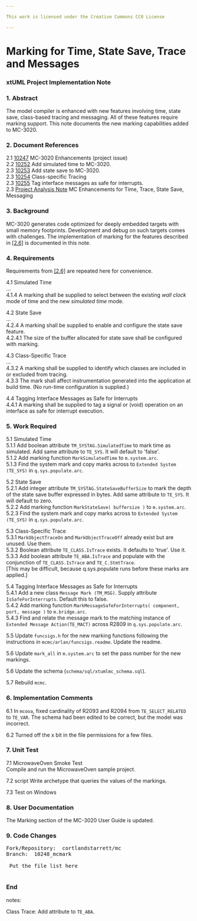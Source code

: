 ```yaml
---

This work is licensed under the Creative Commons CC0 License

---
```


# Marking for Time, State Save, Trace and Messages  
### xtUML Project Implementation Note

### 1. Abstract

The model compiler is enhanced with new features involving time,
state save, class-based tracing and messaging.  All of these features
require marking support.  This note documents the new marking
capabilities added to MC-3020.

### 2. Document References

<a id="2.1"></a>2.1 [10247](https://support.onefact.net/issues/10247) MC-3020 Enhancements (project issue)  
<a id="2.2"></a>2.2 [10252](https://support.onefact.net/issues/10252) Add simulated time to MC-3020.  
<a id="2.3"></a>2.3 [10253](https://support.onefact.net/issues/10253) Add state save to MC-3020.  
<a id="2.4"></a>2.3 [10254](https://support.onefact.net/issues/10254) Class-specific Tracing  
<a id="2.5"></a>2.3 [10255](https://support.onefact.net/issues/10255) Tag interface messages as safe for interrupts.  
<a id="2.6"></a>2.3 [Project Analysis Note](10247_mcenhance_ant.md) MC Enhancements for Time, Trace, State Save, Messaging  

### 3. Background

MC-3020 generates code optimized for deeply embedded targets with small
memory footprints.  Development and debug on such targets comes with
challenges.  The implementation of marking for the features described
in [[2.6]](#2.6) is documented in this note.

### 4. Requirements

Requirements from [[2.6]](#2.6) are repeated here for convenience.

4.1 Simulated Time  
...  
4.1.4 A marking shall be supplied to select between the existing _wall clock_
mode of time and the new _simulated time_ mode.  

4.2 State Save  
...  
4.2.4 A marking shall be supplied to enable and configure the state save
feature.  
4.2.4.1 The size of the buffer allocated for state save shall be configured
with marking.  

4.3 Class-Specific Trace  
...  
4.3.2 A marking shall be supplied to identify which classes are included
in or excluded from tracing.  
4.3.3 The mark shall affect instrumentation generated into the application
at build time.  (No run-time configuration is supplied.)  

4.4 Tagging Interface Messages as Safe for Interrupts  
4.4.1 A marking shall be supplied to tag a signal or (void) operation on
an interface as safe for interrupt execution.  


### 5. Work Required

5.1 Simulated Time  
5.1.1 Add boolean attribute `TM_SYSTAG.SimulatedTime` to mark time as
simulated.  Add same attribute to `TE_SYS`.  It will default to 'false'.  
5.1.2 Add marking function `MarkSimulatedTime` to `m.system.arc`.  
5.1.3 Find the system mark and copy marks across to `Extended System
(TE_SYS)` in `q.sys.populate.arc`.  

5.2 State Save  
5.2.1 Add integer attribute `TM_SYSTAG.StateSaveBufferSize` to mark the
depth of the state save buffer expressed in bytes.  Add same attribute
to `TE_SYS`.  It will default to zero.  
5.2.2 Add marking function `MarkStateSave( buffersize )`
to `m.system.arc`.  
5.2.3 Find the system mark and copy marks across to `Extended System
(TE_SYS)` in `q.sys.populate.arc`.  

5.3 Class-Specific Trace  
5.3.1 `MarkObjectTraceOn` and `MarkObjectTraceOff` already exist but
are unused.  Use them.  
5.3.2 Boolean attribute `TE_CLASS.IsTrace` exists.  It defaults to
'true'.  Use it.  
5.3.3 Add boolean attribute `TE_ABA.IsTrace` and populate with the
conjunction of `TE_CLASS.IsTrace` and `TE_C.StmtTrace`.  
[This may be difficult, because q.sys.populate runs before these
marks are applied.]  

5.4 Tagging Interface Messages as Safe for Interrupts  
5.4.1 Add a new class `Message Mark (TM_MSG)`.  Supply attribute
`IsSafeForInterrupts`.  Default this to false.  
5.4.2 Add marking function `MarkMessageSafeForInterrupts( component,
port, message )` to `m.bridge.arc`.  
5.4.3 Find and relate the message mark to the matching instance of
`Extended Message Action(TE_MACT)` across R2809 in `q.sys.populate.arc`.  

5.5 Update `funcsigs.h` for the new marking functions following the
instructions in `mcmc/arlan/funcsigs.readme`.  Update the readme.  

5.6 Update `mark_all` in `m.system.arc` to set the pass number for the
new markings.  

5.6 Update the schema (`schema/sql/xtumlmc_schema.sql`).  

5.7 Rebuild `mcmc`.  

### 6. Implementation Comments

6.1 In `mcooa`, fixed cardinality of R2093 and R2094 from
`TE_SELECT_RELATED` to `TE_VAR`.  The schema had been edited to be
correct, but the model was incorrect.  

6.2 Turned off the x bit in the file permissions for a few files.  

### 7. Unit Test

7.1 MicrowaveOven Smoke Test  
Compile and run the MicrowaveOven sample project.  

7.2 script
Write archetype that queries the values of the markings.

7.3 Test on Windows  

### 8. User Documentation

The Marking section of the MC-3020 User Guide is updated.

### 9. Code Changes

<pre>
Fork/Repository:  cortlandstarrett/mc  
Branch:  10248_mcmark

 Put the file list here 

</pre>

### End


notes:

Class Trace:
Add attribute to `TE_ABA`.
